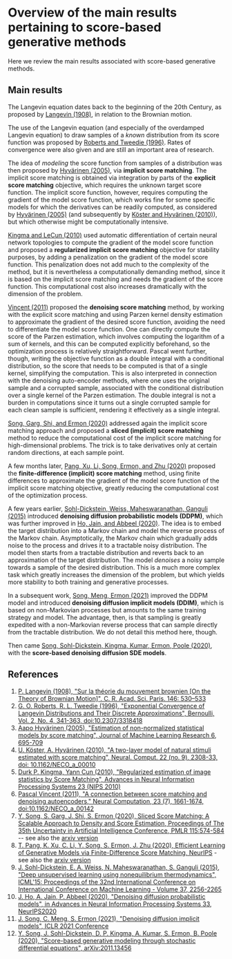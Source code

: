 # Overview of the main results pertaining to score-based generative methods

Here we review the main results associated with score-based generative methods.

## Main results

The Langevin equation dates back to the beginning of the 20th Century, as proposed by [Langevin (1908)](https://gallica.bnf.fr/ark:/12148/bpt6k3100t/f530.item), in relation to the Brownian motion.

The use of the Langevin equation (and especially of the overdamped Langevin equation) to draw samples of a *known* distribution from its score function was proposed by [Roberts and Tweedie (1996)](https://doi.org/10.2307/3318418). Rates of convergence were also given and are still an important area of research.

The idea of *modeling* the score function from samples of a distribution was then proposed by [Hyvärinen (2005)](https://jmlr.org/papers/v6/hyvarinen05a.html), via **implicit score matching**. The implicit score matching is obtained via integration by parts of the **explicit score matching** objective, which requires the unknown target score function. The implicit score function, however, requires computing the gradient of the model score function, which works fine for some specific models for which the derivatives can be readily computed, as considered by [Hyvärinen (2005)](https://jmlr.org/papers/v6/hyvarinen05a.html) (and subsequently by [Köster and Hyvärinen (2010)](https://doi.org/10.1162/neco_a_00010)), but which otherwise might be computationally intensive.

[Kingma and LeCun (2010)](https://papers.nips.cc/paper_files/paper/2010/hash/6f3e29a35278d71c7f65495871231324-Abstract.html) used automatic differentiation of certain neural network topologies to compute the gradient of the model score function and proposed a **regularized implicit score matching** objective for stability purposes, by adding a penalization on the gradient of the model score function. This penalization does not add much to the complexity of the method, but it is nevertheless a computationally demanding method, since it is based on the implicit score matching and needs the gradient of the score function. This computational cost also increases dramatically with the dimension of the problem.

[Vincent (2011)](https://doi.org/10.1162/NECO_a_00142) proposed the **denoising score matching** method, by working with the explicit score matching and using Parzen kernel density estimation to approximate the gradient of the desired score function, avoiding the need to differentiate the model score function. One can directly compute the score of the Parzen estimation, which involves computing the logarithm of a sum of kernels, and this can be computed explicitly beforehand, so the optimization process is relatively straightforward. Pascal went further, though, writing the objective function as a double integral with a conditional distribution, so the score that needs to be computed is that of a single kernel, simplifying the computation. This is also interpreted in connection with the denoising auto-encoder methods, where one uses the original sample and a corrupted sample, associated with the conditional distribution over a single kernel of the Parzen estimation. The double integral is not a burden in computations since it turns out a single corrupted sample for each clean sample is sufficient, rendering it effectively as a single integral.

[Song, Garg, Shi, and Ermon (2020)](https://proceedings.mlr.press/v115/song20a.html) addressed again the implicit score matching approach and proposed a **sliced (implicit) score matching** method to reduce the computational cost of the implicit score matching for high-dimensional problems. The trick is to take derivatives only at certain random directions, at each sample point.

A few months later, [Pang, Xu, Li, Song, Ermon, and Zhu (2020)](https://openreview.net/forum?id=LVRoKppWczk) proposed the **finite-difference (implicit) score matching** method, using finite differences to approximate the gradient of the model score function of the implicit score matching objective, greatly reducing the computational cost of the optimization process.

A few years earlier, [Sohl-Dickstein, Weiss, Maheswaranathan, Ganguli (2015)](https://dl.acm.org/doi/10.5555/3045118.3045358) introduced **denoising diffusion probabilistic models (DDPM)**, which was further improved in [Ho, Jain, and Abbeel (2020)](https://proceedings.neurips.cc/paper/2020/hash/4c5bcfec8584af0d967f1ab10179ca4b-Abstract.html). The idea is to embed the target distribution into a Markov chain and model the reverse process of the Markov chain. Asymptotically, the Markov chain which gradually adds noise to the process and drives it to a tractable noisy distribution. The model then starts from a tractable distribution and reverts back to an approximation of the target distribution. The model *denoises* a noisy sample towards a sample of the desired distribution. This is a much more complex task which greatly increases the dimension of the problem, but which yields more stability to both training and generative processes.

In a subsequent work, [Song, Meng, Ermon (2021)](https://openreview.net/forum?id=St1giarCHLP) improved the DDPM model and introduced **denoising diffusion implicit models (DDIM)**, which is based on non-Markovian processes but amounts to the same training strategy and model. The advantage, then, is that sampling is greatly expedited with a non-Markovian reverse process that can sample directly from the tractable distribution. We do not detail this method here, though.

Then came [Song, Sohl-Dickstein, Kingma, Kumar, Ermon, Poole (2020)](https://arxiv.org/abs/2011.13456), with the **score-based denoising diffusion SDE models**.

## References

1. [P. Langevin (1908), "Sur la théorie du mouvement brownien [On the Theory of Brownian Motion]". C. R. Acad. Sci. Paris. 146: 530–533](https://gallica.bnf.fr/ark:/12148/bpt6k3100t/f530.item)
1. [G. O. Roberts, R. L. Tweedie (1996), "Exponential Convergence of Langevin Distributions and Their Discrete Approximations", Bernoulli, Vol. 2, No. 4, 341-363, doi:10.2307/3318418](https://doi.org/10.2307/3318418)
1. [Aapo Hyvärinen (2005), "Estimation of non-normalized statistical models by score matching", Journal of Machine Learning Research 6, 695-709](https://jmlr.org/papers/v6/hyvarinen05a.html)
1. [U. Köster, A. Hyvärinen (2010), "A two-layer model of natural stimuli estimated with score matching", Neural. Comput. 22 (no. 9), 2308-33, doi: 10.1162/NECO_a_00010](https://doi.org/10.1162/neco_a_00010)
1. [Durk P. Kingma, Yann Cun (2010), "Regularized estimation of image statistics by Score Matching", Advances in Neural Information Processing Systems 23 (NIPS 2010)](https://papers.nips.cc/paper_files/paper/2010/hash/6f3e29a35278d71c7f65495871231324-Abstract.html)
1. [Pascal Vincent (2011), "A connection between score matching and denoising autoencoders," Neural Computation, 23 (7), 1661-1674, doi:10.1162/NECO_a_00142](https://doi.org/10.1162/NECO_a_00142)
1. [Y. Song, S. Garg, J. Shi, S. Ermon (2020), Sliced Score Matching: A Scalable Approach to Density and Score Estimation, Proceedings of The 35th Uncertainty in Artificial Intelligence Conference, PMLR 115:574-584](https://proceedings.mlr.press/v115/song20a.html) -- see also the [arxiv version](https://arxiv.org/abs/1905.07088)
1. [T. Pang, K. Xu, C. Li, Y. Song, S. Ermon, J. Zhu (2020), Efficient Learning of Generative Models via Finite-Difference Score Matching, NeurIPS](https://openreview.net/forum?id=LVRoKppWczk) - see also the [arxiv version](https://arxiv.org/abs/2007.03317)
1. [J. Sohl-Dickstein, E. A. Weiss, N. Maheswaranathan, S. Ganguli (2015), "Deep unsupervised learning using nonequilibrium thermodynamics", ICML'15: Proceedings of the 32nd International Conference on International Conference on Machine Learning - Volume 37, 2256-2265](https://dl.acm.org/doi/10.5555/3045118.3045358)
1. [J. Ho, A. Jain, P. Abbeel (2020), "Denoising diffusion probabilistic models", in Advances in Neural Information Processing Systems 33, NeurIPS2020](https://proceedings.neurips.cc/paper/2020/hash/4c5bcfec8584af0d967f1ab10179ca4b-Abstract.html)
1. [J. Song, C. Meng, S. Ermon (2021), "Denoising diffusion implicit models", ICLR 2021 Conference](https://openreview.net/forum?id=St1giarCHLP)
1. [Y. Song, J. Sohl-Dickstein, D. P. Kingma, A. Kumar, S. Ermon, B. Poole (2020), "Score-based generative modeling through stochastic differential equations", arXiv:2011.13456](https://arxiv.org/abs/2011.13456)